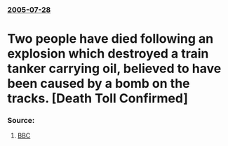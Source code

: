 ### [2005-07-28](/news/2005/07/28/index.md)

#  Two people have died following an explosion which destroyed a train tanker carrying oil, believed to have been caused by a bomb on the tracks. [Death Toll Confirmed]




### Source:

1. [BBC](http://news.bbc.co.uk/2/hi/middle_east/4724377.stm)
